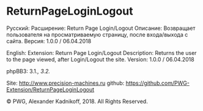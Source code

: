 # ReturnPageLoginLogout

Русский:
Расширение: Return Page Login/Logout
Описание: Возвращает пользователя на просматриваемую страницу, после входа/выхода с сайта.
Версия: 1.0.0 / 06.04.2018

English:
Extension: Return Page Login/Logout
Description: Returns the user to the page viewed, after Login/Logout the site.
Version: 1.0.0 / 06.04.2018

phpBB3: 3.1.*, 3.2.*

Site: http://www.precision-machines.ru
github: https://github.com/PWG-Extension/ReturnPageLoginLogout

© PWG, Alexander Kadnikoff,  2018. All Rights Reserved.
